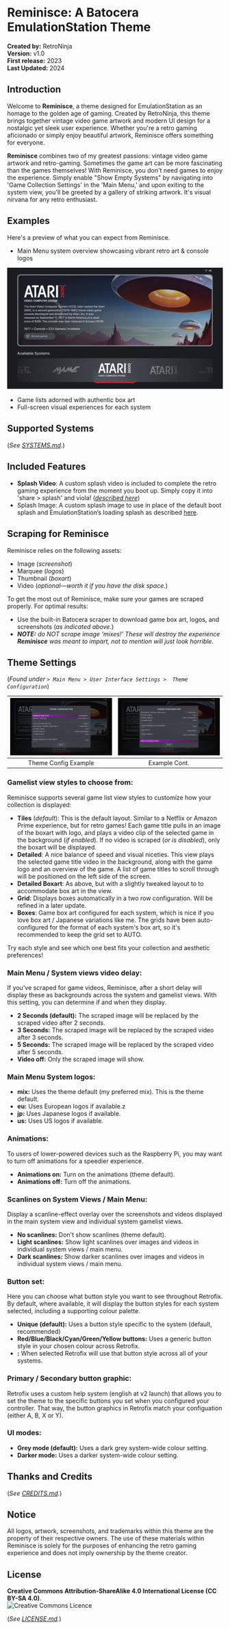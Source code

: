 # Reminisce: A Batocera EmulationStation Theme
**Created by:** RetroNinja  
**Version:** v1.0  
**First release:** 2023  
**Last Updated:** 2024  

## Introduction
Welcome to **Reminisce**, a theme designed for EmulationStation as an homage to the golden age of gaming. Created by RetroNinja, this theme brings together vintage video game artwork and modern UI design for a nostalgic yet sleek user experience. Whether you're a retro gaming aficionado or simply enjoy beautiful artwork, Reminisce offers something for everyone.

**Reminisce** combines two of my greatest passions: vintage video game artwork and retro-gaming. Sometimes the game art can be more fascinating than the games themselves! With Reminisce, you don't need games to enjoy the experience. Simply enable "Show Empty Systems" by navigating into 'Game Collection Settings' in the 'Main Menu,' and upon exiting to the system view, you'll be greeted by a gallery of striking artwork. It's visual nirvana for any retro enthusiast.

## Examples
Here's a preview of what you can expect from Reminisce. 

- Main Menu system overview showcasing vibrant retro art & console logos

![Main Menu](./_inc/art/samples/001.png "Main Menu")

- Game lists adorned with authentic box art
- Full-screen visual experiences for each system

## Supported Systems
(*See [SYSTEMS.md](SYSTEMS.md)*.)

## Included Features
- **Splash Video**: A custom splash video is included to complete the retro gaming experience from the moment you boot up. Simply copy it into 'share > splash' and viola! (*<a href='https://wiki.batocera.org/splash_boot' target='_blank'>described here</a>*)
- Splash Image: A custom splash image to use in place of the default boot splash and EmulationStation’s loading splash as described <a href='https://wiki.batocera.org/splash_boot' target='_blank'>here</a>.
  
## Scraping for Reminisce
Reminisce relies on the following assets:
* Image (*screenshot*)
* Marquee (*logos*)
* Thumbnail (*boxart*)
* Video (*optional—worth it if you have the disk space.*)

To get the most out of Reminisce, make sure your games are scraped properly. For optimal results:
- Use the built-in Batocera scraper to download game box art, logos, and screenshots (*as indicated above*.)
- ***NOTE:** do NOT scrape image ‘mixes!’ These will destroy the experience **Reminisce** was meant to impart, not to mention will just look horrible*.

## Theme Settings
(*Found under `> Main Menu > User Interface Settings >  Theme Configuration`*)

| ![Theme Configuration eg. #1](./_inc/art/samples/900.png) | ![Theme Configuration eg. #2](./_inc/art/samples/901.png) |
|:---------------------------------------------------------:|:---------------------------------------------------------:|
|    Theme Config Example    |    Example Cont.    |

### Gamelist view styles to choose from:
Reminisce supports several game list view styles to customize how your collection is displayed:
- **Tiles** (*default*): This is the default layout. Similar to a Netflix or Amazon Prime experience, but for retro games! Each game title pulls in an image of the boxart with logo, and plays a video clip of the selected game in the background (*if enabled*). If no video is scraped (*or is disabled*), only the boxart will be displayed.
- **Detailed**: A nice balance of speed and visual niceties. This view plays the selected game title video in the background, along with the game logo and an overview of the game. A list of game titles to scroll through will be positioned on the left side of the screen.
- **Detailed Boxart**: As above, but with a slightly tweaked layout to to accommodate box art in the view.
- **Grid**: Displays boxes automatically in a two row configuration. Will be refined in a later update.
- **Boxes**: Game box art configured for each system, which is nice if you love box art / Japanese variations like me. The grids have been auto-configured for the format of each system's box art, so it's recommended to keep the grid set to AUTO.

Try each style and see which one best fits your collection and aesthetic preferences!

### Main Menu / System views video delay:
If you've scraped for game videos, Reminisce, after a short delay will display these as backgrounds across the system and gamelist views. With this setting, you can determine if and when they display.

- **2 Seconds (default):** The scraped image will be replaced by the scraped video after 2 seconds.
- **3 Seconds:** The scraped image will be replaced by the scraped video after 3 seconds.
- **5 Seconds:** The scraped image will be replaced by the scraped video after 5 seconds.
- **Video off:** Only the scraped image will show.

### Main Menu System logos:
- **mix:** Uses the theme default (my preferred mix). This is the theme default.
- **eu:** Uses European logos if available.z
- **jp:** Uses Japanese logos if available.
- **us:** Uses US logos if available.

### Animations:
To users of lower-powered devices such as the Raspberry Pi, you may want to turn off animations for a speedier experience.

- **Animations on:** Turn on the animations (theme default).
- **Animations off:** Turn off the animations.

### Scanlines on System Views / Main Menu:
Display a scanline-effect overlay over the screenshots and videos displayed in the main system view and individual system gamelist views.

- **No scanlines:** Don't show scanlines (theme default).
- **Light scanlines:** Show light scanlines over images and videos in individual system views / main menu.
- **Dark scanlines:** Show darker scanlines over images and videos in individual system views / main menu.

### Button set:
Here you can choose what button style you want to see throughout Retrofix. By default, where available, it will display the button styles for each system selected, including a supporting colour palette.

- **Unique (default):** Uses a button style specific to the system (default, recommended)
- **Red/Blue/Black/Cyan/Green/Yellow buttons:** Uses a generic button style in your chosen colour across Retrofix.
- **<system name>:** When selected Retrofix will use that button style across all of your systems.

### Primary / Secondary button graphic:

Retrofix uses a custom help system (english at v2 launch) that allows you to set the theme to the specific buttons you set when you configured your controller. That way, the button graphics in Retrofix match your configuation (either A, B, X or Y).

### UI modes:

- **Grey mode (default):** Uses a dark grey system-wide colour setting.
- **Darker mode:** Uses a darker system-wide colour setting.

## Thanks and Credits
(*See [CREDITS.md](CREDITS.md).*)

## Notice
All logos, artwork, screenshots, and trademarks within this theme are the property of their respective owners. The use of these materials within Reminisce is solely for the purposes of enhancing the retro gaming experience and does not imply ownership by the theme creator.

## License
**Creative Commons Attribution-ShareAlike 4.0 International License (CC BY-SA 4.0)**.  
![Creative Commons Licence](https://i.creativecommons.org/l/by-sa/4.0/88x31.png "Creative Commons Licence")

(*See [LICENSE.md](LICENSE.md).*)
